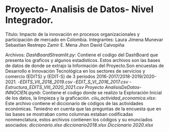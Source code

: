 # Proyecto- Analisis de Datos- Nivel Integrador.
Título: Impacto de la innovación en procesos organizacionales y participación de mercado en Colombia. 
Integrantes:
Laura Jimena Munevar
Sebastian Restrepo
Zamir E. Mena
Jhon David Calvopiña

Archivos:
*DashBoardStreamlit.py*: Contiene el codigo del DashBoard que presenta los graficos y algunos estadísticos.
Estos archivos son las bases de datos de donde se extrajo la Información del Proyecto.Son encuestas de Desarrollo e Innovación Tecnológica en los sectores de servicios y comercio (EDITS) y (EDIT-S) de 3 periodos 2016-2017/2018-2019/2020-2021. 
-*EDITS_VII_2018_2019.csv*
-*EDIT_S_VI_2016_2017.csv*
-*Estructura_EDITS_VIII_2020_2021.csv*
*Proyecto AnalisisDeDatos-INNOCIEN.ipynb*: Contiene el codigo donde se realizo la Exploración Inicial de los datos, la limpieza y la graficación.
*ciiu_actividad_economica.xlsx*: Este archivo contiene el diccionario de códigos de las actividades económicas.
Teniedno en cuenta que las preguntas de la encuesta que en las bases se mostraban como columnas estaban codificadas nonmenclatura,
estos archivos contienen los códigos y su enunciados asociados:
*diccionario.xlsx*
*diccionario2018.xlsx*
*Diccionario 2020.xlsx*

